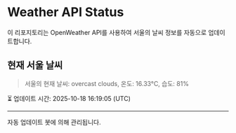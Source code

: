 
# Weather API Status

이 리포지토리는 OpenWeather API를 사용하여 서울의 날씨 정보를 자동으로 업데이트합니다.

## 현재 서울 날씨
> 서울의 현재 날씨: overcast clouds, 온도: 16.33°C, 습도: 81%

⏳ 업데이트 시간: 2025-10-18 16:19:05 (UTC)

---
자동 업데이트 봇에 의해 관리됩니다.
